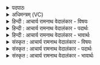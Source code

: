 <details><summary>पदपाठः</summary>

अ꣣स्य꣢। प्रे꣣षा꣢। हे꣣म꣡ना꣢। पू꣣य꣢मा꣢नः। दे꣣वः꣢। दे꣣वे꣡भिः꣢। सम्। अ꣣पृक्त। र꣡स꣢꣯म्। सु꣣तः꣢। प꣣वि꣡त्र꣢म्। प꣡रि꣢꣯। ए꣣ति। रे꣡भ꣢꣯न्। मि꣣ता꣢। इ꣣व। स꣡द्म꣢꣯। प꣣शुम꣡न्ति꣢। हो꣡ता꣢꣯। १३९९।
</details>

<details><summary>अधिमन्त्रम् (VC)</summary>

- पवमानः सोमः
- वसिष्ठो मैत्रावरुणिः
- त्रिष्टुप्
- धैवतः
</details>

<details><summary>हिन्दी : आचार्य रामनाथ वेदालंकार - विषयः</summary>

प्रथम ऋचा की व्याख्या पूर्वार्चिक में ५२६ क्रमाङ्क पर जीवात्मा-परमात्मा के विषय में की जा चुकी है। यहाँ सूर्य के वर्णन द्वारा परमात्मा की महिमा प्रकाशित करते हैं।
</details>

<details><summary>हिन्दी : आचार्य रामनाथ वेदालंकार - पदार्थः</summary>

पदार्थान्वयभाषाः -  (अस्य) इस पवमान सोम अर्थात् पवित्रतादायक अन्तर्यामी जगदीश्वर की (प्रेषा) प्रेरणा से और (हेमना) ज्योति से (पूयमानः) पवित्र किया जाता हुआ (देवः) प्रकाशक वा तापमय सूर्य (देवेभिः) प्रकाशक वा सन्तापक किरणों द्वारा (रसम्) भूमि के जल से (समपृक्त) सम्पर्क करता है। (सुतः) भाप बनाकर ऊपर प्रेरित किया हुआ तथा मेघ के आकार को प्राप्त हुआ वह जल (रेभन्) विद्युद्गर्जना करता हुआ (पवित्रम्) अन्तरिक्ष में (पर्येति) परिभ्रमण करता है, (इव) जैसे (होता) होता नामक ऋत्विज् (मिता) निर्माण किये हुए (पशुमन्ति) धेनुओं से युक्त (सद्म) गो-सदनों में, गोदुग्ध पाने के लिए (पर्येति) चक्कर काटा करता है ॥१॥ यहाँ उपमालङ्कार है ॥१॥
</details>

<details><summary>हिन्दी : आचार्य रामनाथ वेदालंकार - भावार्थः</summary>

भावार्थभाषाः -  जो यह सूर्य अपने ताप से भूमि पर स्थित जल को भाप बनाकर अन्तरिक्ष में बादलों को रचता और बरसाता है,वह सब परमेश्वर की ही महिमा है ॥१॥
</details>

<details><summary>संस्कृत : आचार्य रामनाथ वेदालंकार - विषयः</summary>

तत्र प्रथमा ऋक् पूर्वार्चिके ५२६ क्रमाङ्के जीवात्मपरमात्मविषये व्याख्याता। अत्र सूर्यवर्णनेन परमात्महिमा प्रकाश्यते।
</details>

<details><summary>संस्कृत : आचार्य रामनाथ वेदालंकार - पदार्थः</summary>

पदार्थान्वयभाषाः -  (अस्य) पवमानस्य सोमस्य पवित्रतासम्पादिनोऽन्तर्यामिनो जगदीश्वरस्य (प्रेषा) प्रेरणया (हेमना) ज्योतिषा च। [हेमना हेम्ना, अल्लोपाभावश्छान्दसः।] (पूयमानः) पवित्रीक्रियमाणः, (देवः) प्रकाशकः तापमयः सूर्यः (देवेभिः) प्रकाशकैः सन्तापकैः रश्मिभिः (रसम्) भूम्या उदकम् (समपृक्त) संपृक्ते। (सुतः) वाष्पीकृत्य (ऊर्ध्वं) प्रेरितः मेघाकारतां गतः स रसः (रेभन्) स्तनयित्नुशब्दं कुर्वन् (पवित्रम्) अन्तरिक्षम् (पर्येति) परिभ्रमति। कथमिव ? (होता) तन्नामा ऋत्विक् (मिता) मितानि निर्मितानि (पशुमन्ति) धेनुयुक्तानि (सद्म इव) सद्मानि गोसदनानि यथा गोदुग्धघृतादिप्राप्त्यर्थम् पर्येति तद्वत् ॥१॥ अत्रोपमालङ्कारः ॥१॥
</details>

<details><summary>संस्कृत : आचार्य रामनाथ वेदालंकार - भावार्थः</summary>

भावार्थभाषाः -  योऽयमादित्यः स्वतापेन भूमिष्ठं सलिलं वाष्पीकृत्यान्तरिक्षे मेघान् रचयति वर्षति च स सर्वोऽपि महिमा परमेश्वरस्यैव ॥१॥
</details>
